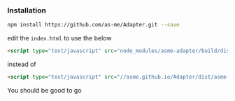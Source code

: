 ### Installation
```sh
npm install https://github.com/as-me/Adapter.git --save
```


edit the `index.html` to use the below 

```html
<script type="text/javascript" src="node_modules/asme-adapter/build/dist/asme-adapter.js"></script>
```

instead of

```html
<script type="text/javascript" src="//asme.github.io/Adapter/dist/asme-adapter.js"></script>
```

You should be good to go


